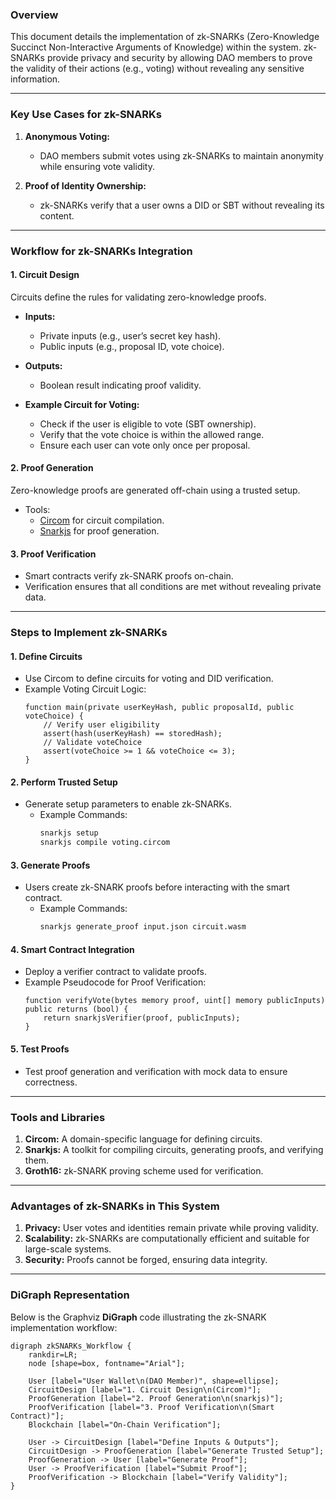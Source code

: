 
### **Overview**  
This document details the implementation of zk-SNARKs (Zero-Knowledge Succinct Non-Interactive Arguments of Knowledge) within the system. zk-SNARKs provide privacy and security by allowing DAO members to prove the validity of their actions (e.g., voting) without revealing any sensitive information.  

---

### **Key Use Cases for zk-SNARKs**  

1. **Anonymous Voting:**  
   - DAO members submit votes using zk-SNARKs to maintain anonymity while ensuring vote validity.  

2. **Proof of Identity Ownership:**  
   - zk-SNARKs verify that a user owns a DID or SBT without revealing its content.  

---

### **Workflow for zk-SNARKs Integration**

#### **1. Circuit Design**  
Circuits define the rules for validating zero-knowledge proofs.  
- **Inputs:**
  - Private inputs (e.g., user’s secret key hash).  
  - Public inputs (e.g., proposal ID, vote choice).  

- **Outputs:**
  - Boolean result indicating proof validity.  

- **Example Circuit for Voting:**
  - Check if the user is eligible to vote (SBT ownership).  
  - Verify that the vote choice is within the allowed range.  
  - Ensure each user can vote only once per proposal.  

#### **2. Proof Generation**  
Zero-knowledge proofs are generated off-chain using a trusted setup.  
- Tools:  
  - [Circom](https://docs.circom.io/) for circuit compilation.  
  - [Snarkjs](https://github.com/iden3/snarkjs) for proof generation.  

#### **3. Proof Verification**  
- Smart contracts verify zk-SNARK proofs on-chain.  
- Verification ensures that all conditions are met without revealing private data.  

---

### **Steps to Implement zk-SNARKs**

#### **1. Define Circuits**  
- Use Circom to define circuits for voting and DID verification.  
- Example Voting Circuit Logic:
  ```plaintext
  function main(private userKeyHash, public proposalId, public voteChoice) {
      // Verify user eligibility
      assert(hash(userKeyHash) == storedHash);
      // Validate voteChoice
      assert(voteChoice >= 1 && voteChoice <= 3);
  }
  ```

#### **2. Perform Trusted Setup**  
- Generate setup parameters to enable zk-SNARKs.  
  - Example Commands:  
    ```bash
    snarkjs setup
    snarkjs compile voting.circom
    ```

#### **3. Generate Proofs**  
- Users create zk-SNARK proofs before interacting with the smart contract.  
  - Example Commands:  
    ```bash
    snarkjs generate_proof input.json circuit.wasm
    ```

#### **4. Smart Contract Integration**  
- Deploy a verifier contract to validate proofs.  
- Example Pseudocode for Proof Verification:
  ```solidity
  function verifyVote(bytes memory proof, uint[] memory publicInputs) public returns (bool) {
      return snarkjsVerifier(proof, publicInputs);
  }
  ```

#### **5. Test Proofs**  
- Test proof generation and verification with mock data to ensure correctness.  

---

### **Tools and Libraries**  
1. **Circom:** A domain-specific language for defining circuits.  
2. **Snarkjs:** A toolkit for compiling circuits, generating proofs, and verifying them.  
3. **Groth16:** zk-SNARK proving scheme used for verification.  

---

### **Advantages of zk-SNARKs in This System**  
1. **Privacy:** User votes and identities remain private while proving validity.  
2. **Scalability:** zk-SNARKs are computationally efficient and suitable for large-scale systems.  
3. **Security:** Proofs cannot be forged, ensuring data integrity.

---

### **DiGraph Representation**  

Below is the Graphviz **DiGraph** code illustrating the zk-SNARK implementation workflow:  

```plaintext
digraph zkSNARKs_Workflow {
    rankdir=LR;
    node [shape=box, fontname="Arial"];

    User [label="User Wallet\n(DAO Member)", shape=ellipse];
    CircuitDesign [label="1. Circuit Design\n(Circom)"];
    ProofGeneration [label="2. Proof Generation\n(snarkjs)"];
    ProofVerification [label="3. Proof Verification\n(Smart Contract)"];
    Blockchain [label="On-Chain Verification"];

    User -> CircuitDesign [label="Define Inputs & Outputs"];
    CircuitDesign -> ProofGeneration [label="Generate Trusted Setup"];
    ProofGeneration -> User [label="Generate Proof"];
    User -> ProofVerification [label="Submit Proof"];
    ProofVerification -> Blockchain [label="Verify Validity"];
}
```
